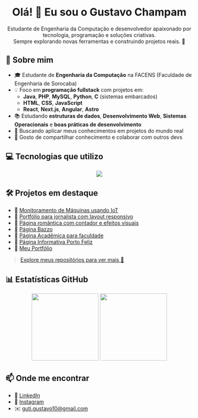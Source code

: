 <h1 align="center">Olá! 👋 Eu sou o Gustavo Champam</h1>

<p align="center">
  Estudante de Engenharia da Computação e desenvolvedor apaixonado por tecnologia, programação e soluções criativas.<br>
  Sempre explorando novas ferramentas e construindo projetos reais. 🚀
</p>

## 🧠 Sobre mim
- 🎓 Estudante de **Engenharia da Computação** na FACENS (Faculdade de Engenharia de Sorocaba)
- 💡 Foco em **programação fullstack** com projetos em:
  - **Java**, **PHP**, **MySQL**, **Python**, **C** (sistemas embarcados)
  - **HTML**, **CSS**, **JavaScript**
  - **React**, **Next.js**, **Angular**, **Astro**
- 📚 Estudando **estruturas de dados**, **Desenvolvimento Web**, **Sistemas Operacionais** e **boas práticas de desenvolvimento**
- 🎯 Buscando aplicar meus conhecimentos em projetos do mundo real
- 🤝 Gosto de compartilhar conhecimento e colaborar com outros devs

## 💻 Tecnologias que utilizo
<div align="center">
  <img src="https://skillicons.dev/icons?i=html,css,js,java,php,python,mysql,c,react,nextjs,angular,astro,git,linux" />
</div>

## 🛠️ Projetos em destaque
- 🔗 [Monitoramento de Máquinas usando IoT](https://github.com/GustavoChampam0/Monitoramento-de-Maquinas)
- 🔗 [Portfólio para jornalista com layout responsivo](https://github.com/GustavoChampam0/LarissaPortifolio.github.io)
- 🔗 [Página romântica com contador e efeitos visuais](https://github.com/GustavoChampam0/Contador.github.io)
- 🔗 [Página Bazzo](https://github.com/GustavoChampam0/BazzoFinal.github.io)
- 🔗 [Página Acadêmica para faculdade](https://github.com/GustavoChampam0/Proibi-oCelular.github.io)
- 🔗 [Página Informativa Porto Feliz](https://github.com/GustavoChampam0/PortoFeliz.github.io)
- 🔗 [Meu Portfólio](https://github.com/GustavoChampam0/PortifolioGustavo.github.io)

> [Explore meus repositórios para ver mais 💼](https://github.com/Gustavo-Champam)

## 📊 Estatísticas GitHub
<div align="center">
  <img height="180em" src="https://github-readme-stats.vercel.app/api?username=Gustavo-Champam&show_icons=true&theme=default&include_all_commits=true&count_private=true"/>
  <img height="180em" src="https://github-readme-stats.vercel.app/api/top-langs/?username=Gustavo-Champam&layout=compact&langs_count=8"/>
</div>

## 📫 Onde me encontrar
- 💼 [LinkedIn](https://www.linkedin.com/in/gustavo-gutierres-champam-359b45209/)
- 📸 [Instagram](https://www.instagram.com/guuh.champam/)
- ✉️ guti.gustavo10@gmail.com
